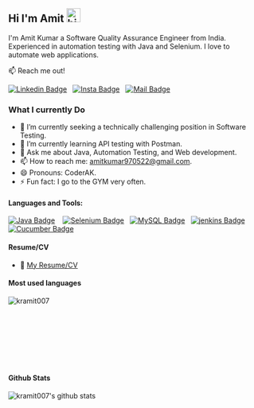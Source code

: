 ## Hi I'm Amit <img src="https://user-images.githubusercontent.com/1303154/88677602-1635ba80-d120-11ea-84d8-d263ba5fc3c0.gif" width="28px" height="28px" alt="hi">

I'm Amit Kumar a Software Quality Assurance Engineer from India. Experienced in automation testing with Java and Selenium. I love to automate web applications.

:mailbox: Reach me out!

[![Linkedin Badge](https://img.shields.io/badge/-Linkdin-0e76a8?style=flat&labelColor=0e76a8&logo=linkedin&logoColor=white)](https://www.linkedin.com/in/amitkumar-dev/)&nbsp;&nbsp;&nbsp;[![Insta Badge](https://img.shields.io/badge/-@Instagram-e84393?style=flat&labelColor=e84393&logo=instagram&logoColor=white)](https://www.instagram.com/amit_kr.aj/)&nbsp;&nbsp;&nbsp;[![Mail Badge](https://img.shields.io/badge/-Gmail-c0392b?style=flat&labelColor=c0392b&logo=gmail&logoColor=white)](mailto:amitkumar970522@gmail.com)

### What I currently Do

- 🔭 I’m currently seeking a technically challenging position in Software Testing.
- 🌱 I’m currently learning API testing with Postman.
- 🤔 Ask me about Java, Automation Testing, and Web development.
- 📫 How to reach me: amitkumar970522@gmail.com.
- 😄 Pronouns: CoderAK.
- ⚡ Fun fact: I go to the GYM very often.

#### Languages and Tools:

<!-- TODO: Make technologies links take you to repositories -->

[![Java Badge](https://img.shields.io/badge/-Java-F0DB4F?style=for-the-badge&labelColor=black&logo=jameson&logoColor=F0DB4F)](#) &nbsp;&nbsp; [![Selenium Badge](https://img.shields.io/badge/-Selenium-3C873A?style=for-the-badge&labelColor=black&logo=selenium&logoColor=3C873A)](#)&nbsp;&nbsp;  [![MySQL Badge](https://img.shields.io/badge/-MySQL-4479A1?style=for-the-badge&labelColor=black&logo=mysql&logoColor=4479A1)](#)&nbsp;&nbsp;  [![jenkins Badge](https://img.shields.io/badge/-Jenkins-D24939?style=for-the-badge&labelColor=black&logo=jenkins&logoColor=D24939)](#)&nbsp;&nbsp;  [![Cucumber Badge](https://img.shields.io/badge/-cucumber-23D96C?style=for-the-badge&labelColor=black&logo=cucumber&logoColor=23D96C)](#) 



#### Resume/CV
- 📄 [My Resume/CV](https://github.com/kramit007/kramit007/blob/main/Amit%20Kr%20CV.pdf)</br>
<!-- 
#### Profile Visits  -->
<!-- ![visitors](https://visitor-badge.glitch.me/badge?page_id=kramit007.kramit007)  -->


#### Most used languages

<p><img align="left" src="https://github-readme-stats.vercel.app/api/top-langs?username=kramit007&show_icons=true&locale=en&layout=compact&theme=tokyonight" alt="kramit007" /></p></br></br></br></br></br> </br></br></br>
<!--END_SECTION:waka-->

#### Github Stats

![kramit007's github stats](https://github-readme-stats.vercel.app/api?username=kramit007&count_private=true&theme=tokyonight&hide=contribs,prs)

</details>
